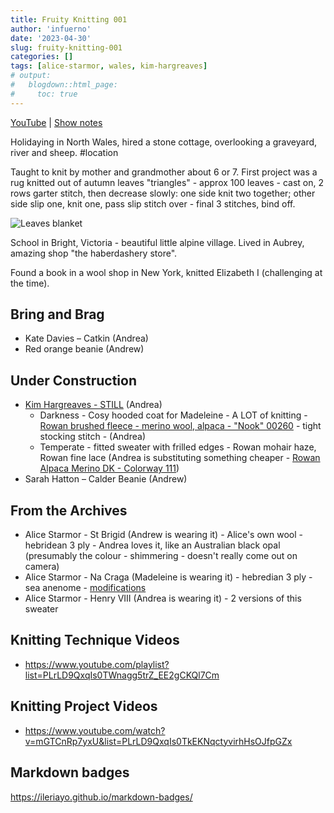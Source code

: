```yaml
---
title: Fruity Knitting 001
author: 'infuerno'
date: '2023-04-30'
slug: fruity-knitting-001
categories: []
tags: [alice-starmor, wales, kim-hargreaves]
# output:
#   blogdown::html_page:
#     toc: true
---
```


[YouTube](https://www.youtube.com/watch?v=Zv34-_vn-jE) | [Show notes](https://fruityknitting.com/2016/03/20/introducing-fruity-knitting-podcast-episode-1/)

Holidaying in North Wales, hired a stone cottage, overlooking a graveyard, river and sheep. #location

Taught to knit by mother and grandmother about 6 or 7. First project was a rug knitted out of autumn leaves "triangles" - approx 100 leaves - cast on, 2 rows garter stitch, then decrease slowly: one side knit two together; other side slip one, knit one, pass slip stitch over - final 3 stitches, bind off.

![Leaves blanket](/public/images/fk-001-leaves-blanket.png)

School in Bright, Victoria - beautiful little alpine village. Lived in Aubrey, amazing shop "the haberdashery store".

Found a book in a wool shop in New York, knitted Elizabeth I (challenging at the time).

## Bring and Brag
* Kate Davies – Catkin (Andrea) 
* Red orange beanie (Andrew)

## Under Construction
* [Kim Hargreaves - STILL](https://www.englishyarns.co.uk/kim_hargreaves_still.html) (Andrea)
  - Darkness - Cosy hooded coat for Madeleine - A LOT of knitting - [Rowan brushed fleece - merino wool, alpaca - "Nook" 00260](https://www.colourway.co.uk/newyarns14/rowan-brushed-fleece.html) - tight stocking stitch - (Andrea)
  - Temperate - fitted sweater with frilled edges - Rowan mohair haze, Rowan fine lace (Andrea is substituting something cheaper - [Rowan Alpaca Merino DK - Colorway 111](https://www.englishyarns.co.uk/acatalog/rowan-alpaca-merino-dk.html))
* Sarah Hatton – Calder Beanie (Andrew)

## From the Archives
* Alice Starmor - St Brigid (Andrew is wearing it) - Alice's own wool - hebridean 3 ply - Andrea loves it, like an Australian black opal (presumably the colour - shimmering - doesn't really come out on camera)
* Alice Starmor - Na Craga (Madeleine is wearing it) - hebredian 3 ply - sea anenome - [modifications](https://www.ravelry.com/projects/fruityknitting/na-craga)
* Alice Starmor - Henry VIII (Andrea is wearing it) - 2 versions of this sweater

## Knitting Technique Videos
* https://www.youtube.com/playlist?list=PLrLD9QxqIs0TWnagg5trZ_EE2gCKQl7Cm

## Knitting Project Videos
* https://www.youtube.com/watch?v=mGTCnRp7yxU&list=PLrLD9QxqIs0TkEKNqctyvirhHsOJfpGZx

## Markdown badges
https://ileriayo.github.io/markdown-badges/
